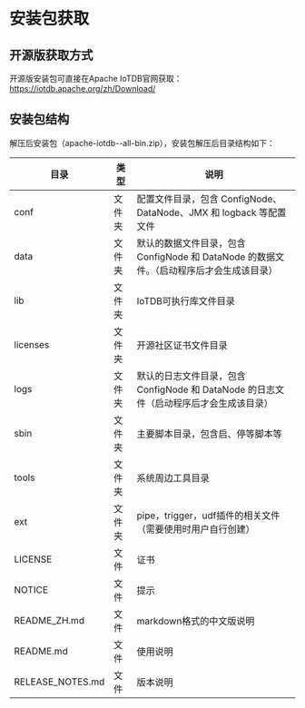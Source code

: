 <!--

    Licensed to the Apache Software Foundation (ASF) under one
    or more contributor license agreements.  See the NOTICE file
    distributed with this work for additional information
    regarding copyright ownership.  The ASF licenses this file
    to you under the Apache License, Version 2.0 (the
    "License"); you may not use this file except in compliance
    with the License.  You may obtain a copy of the License at
    
        http://www.apache.org/licenses/LICENSE-2.0
    
    Unless required by applicable law or agreed to in writing,
    software distributed under the License is distributed on an
    "AS IS" BASIS, WITHOUT WARRANTIES OR CONDITIONS OF ANY
    KIND, either express or implied.  See the License for the
    specific language governing permissions and limitations
    under the License.

-->
# 安装包获取
## 开源版获取方式

开源版安装包可直接在Apache IoTDB官网获取：https://iotdb.apache.org/zh/Download/

## 安装包结构

解压后安装包（apache-iotdb-<version>-all-bin.zip），安装包解压后目录结构如下：

| **目录**         | **类型** | **说明**                                                     |
| ---------------- | -------- | ------------------------------------------------------------ |
| conf             | 文件夹   | 配置文件目录，包含 ConfigNode、DataNode、JMX 和 logback 等配置文件 |
| data             | 文件夹   | 默认的数据文件目录，包含 ConfigNode 和 DataNode 的数据文件。（启动程序后才会生成该目录） |
| lib              | 文件夹   | IoTDB可执行库文件目录                                        |
| licenses         | 文件夹   | 开源社区证书文件目录                                         |
| logs             | 文件夹   | 默认的日志文件目录，包含 ConfigNode 和 DataNode 的日志文件（启动程序后才会生成该目录） |
| sbin             | 文件夹   | 主要脚本目录，包含启、停等脚本等                             |
| tools            | 文件夹   | 系统周边工具目录                                             |
| ext              | 文件夹   | pipe，trigger，udf插件的相关文件（需要使用时用户自行创建）   |
| LICENSE          | 文件     | 证书                                                         |
| NOTICE           | 文件     | 提示                                                         |
| README_ZH.md     | 文件     | markdown格式的中文版说明                                     |
| README.md        | 文件     | 使用说明                                                     |
| RELEASE_NOTES.md | 文件     | 版本说明                                                     |
